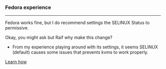 ### Fedora experience

---

Fedora works fine, but I do recommend settings the SELINUX Status to permissive.

Okay, you might ask but Raif why make this change? 
- From my experience playing around with its settings, it seems SELINUX (default) causes some issues that prevents kvms to work properly.

[Learn how](https://access.redhat.com/documentation/en-us/red_hat_enterprise_linux/8/html/using_selinux/changing-selinux-states-and-modes_using-selinux)
